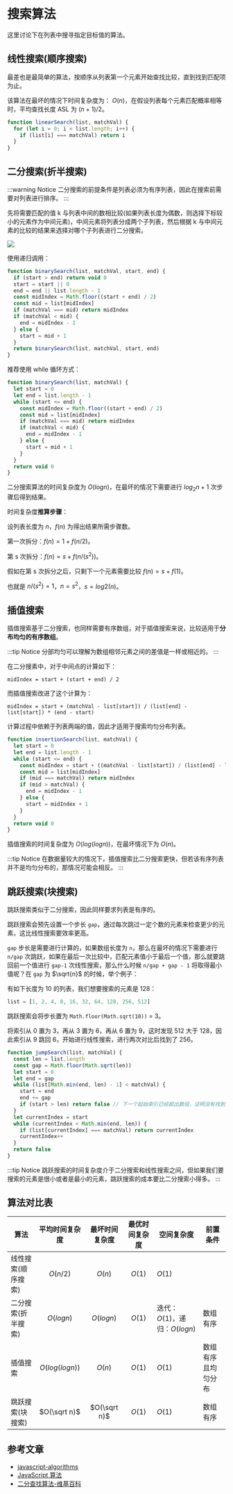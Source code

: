 # 搜索算法

这里讨论下在列表中搜寻指定目标值的算法。

## 线性搜索(顺序搜索)

最差也是最简单的算法，按顺序从列表第一个元素开始查找比较，直到找到匹配项为止。

该算法在最坏的情况下时间复杂度为： $O(n)$，在假设列表每个元素匹配概率相等时，平均查找长度 ASL 为 $(n+1)/2$。

```javascript
function linearSearch(list, matchVal) {
  for (let i = 0; i < list.length; i++) {
    if (list[i] === matchVal) return i
  }
}
```

## 二分搜索(折半搜索)

:::warning Notice
二分搜索的前提条件是列表必须为有序列表，因此在搜索前需要对列表进行排序。
:::

先将需要匹配的值 k 与列表中间的数相比较(如果列表长度为偶数，则选择下标较小的元素作为中间元素)，中间元素将列表分成两个子列表，然后根据 k 与中间元素的比较的结果来选择对哪个子列表进行二分搜索。

![](http://picstore.lliiooiill.cn/Binary_search_into_array.png)

使用递归调用：

```javascript
function binarySearch(list, matchVal, start, end) {
  if (start > end) return void 0
  start = start || 0
  end = end || list.length - 1
  const midIndex = Math.floor((start + end) / 2)
  const mid = list[midIndex]
  if (matchVal === mid) return midIndex
  if (matchVal < mid) {
    end = midIndex - 1
  } else {
    start = mid + 1
  }
  return binarySearch(list, matchVal, start, end)
}
```

推荐使用 while 循环方式：

```javascript
function binarySearch(list, matchVal) {
  let start = 0
  let end = list.length - 1
  while (start <= end) {
    const midIndex = Math.floor((start + end) / 2)
    const mid = list[midIndex]
    if (matchVal === mid) return midIndex
    if (matchVal < mid) {
      end = midIndex - 1
    } else {
      start = mid + 1
    }
  }
  return void 0
}
```

二分搜索算法的时间复杂度为 $O(log n)$，在最坏的情况下需要进行 $log_2 {n + 1}$ 次步骤后得到结果。

时间复杂度**推算步骤**：

设列表长度为 $n$，$f(n)$ 为得出结果所需步骤数。

第一次拆分：$f(n) = 1 + f(n/2)$。

第 s 次拆分：$f(n) = s + f(n/(s^2))$。

假如在第 s 次拆分之后，只剩下一个元素需要比较 $f(n) = s + f(1)$。

也就是 $n/{(s^2)} = 1$，$n = s^2$，$s = log2(n)$。

## 插值搜索

插值搜索基于二分搜索，也同样需要有序数组，对于插值搜索来说，比较适用于**分布均匀的有序数组**。

:::tip Notice
分部均匀可以理解为数组相邻元素之间的差值是一样或相近的。
:::

在二分搜素中，对于中间点的计算如下：

`midIndex = start + (start + end) / 2`

而插值搜索改进了这个计算为：

`midIndex = start + (matchVal - list[start]) / (list[end] - list[start]) * (end - start)`

计算过程中依赖于列表两端的值，因此才适用于搜索均匀分布列表。

```javascript
function insertionSearch(list, matchVal) {
  let start = 0
  let end = list.length - 1
  while (start <= end) {
    const midIndex = start + ((matchVal - list[start]) / (list[end] - list[start])) * (end - start)
    const mid = list[midIndex]
    if (mid === matchVal) return midIndex
    if (mid > matchVal) {
      end = midIndex - 1
    } else {
      start = midIndex + 1
    }
  }
  return void 0
}
```

插值搜索的时间复杂度为 $O(log(log n))$，在最坏情况下为 $O(n)$。

:::tip Notice
在数据量较大的情况下，插值搜索比二分搜索更快，但若该有序列表并不是均匀分布的，那情况可能会相反。
:::

## 跳跃搜索(块搜索)

跳跃搜索类似于二分搜索，因此同样要求列表是有序的。

跳跃搜索会预先设置一个步长 `gap`，通过每次跳过一定个数的元素来检查更少的元素，这比线性搜索要效率更高。

`gap` 步长是需要进行计算的，如果数组长度为 `n`，那么在最坏的情况下需要进行 `n/gap` 次跳跃，如果在最后一次比较中，匹配元素值小于最后一个值，那么就要跳回前一个值进行 `gap-1` 次线性搜索，那么什么时候 `n/gap + gap - 1` 将取得最小值呢？在 `gap` 为 $\sqrt{n}$ 的时候，举个例子：

有如下长度为 10 的列表，我们想要搜索的元素是 128：

```javascript
list = [1, 2, 4, 8, 16, 32, 64, 128, 256, 512]
```

跳跃搜索会将步长置为 `Math.floor(Math.sqrt(10))` = 3。

将索引从 0 置为 3，再从 3 置为 6，再从 6 置为 9，这时发现 512 大于 128，因此索引从 9 跳回 6，开始进行线性搜索，进行两次对比后找到了 256。

```javascript
function jumpSearch(list, matchVal) {
  const len = list.length
  const gap = Math.floor(Math.sqrt(len))
  let start = 0
  let end = gap
  while (list[Math.min(end, len) - 1] < matchVal) {
    start = end
    end += gap
    if (start > len) return false // 下一个起始索引已经超出数组，证明没有找到元素
  }
  let currentIndex = start
  while (currentIndex < Math.min(end, len)) {
    if (list[currentIndex] === matchVal) return currentIndex
    currentIndex++
  }
  return false
}
```

:::tip Notice
跳跃搜索的时间复杂度介于二分搜索和线性搜索之间，但如果我们要搜索的元素是很小或者是最小的元素，跳跃搜索的成本要比二分搜索小得多。
:::

## 算法对比表

| 算法               | 平均时间复杂度  | 最坏时间复杂度 | 最优时间复杂度 | 空间复杂度                     | 前置条件           |
| ------------------ | :-------------: | :------------: | :------------: | ------------------------------ | ------------------ |
| 线性搜索(顺序搜索) |    $O(n/2)$     |     $O(n)$     |     $O(1)$     | $O(1)$                         |
| 二分搜索(折半搜索) |   $O(log n)$    |   $O(log n)$   |     $O(1)$     | 迭代：$O(1)$，递归：$O(log n)$ | 数组有序           |
| 插值搜索           | $O(log(log n))$ |     $O(n)$     |     $O(1)$     | $O(1)$                         | 数组有序且均匀分布 |
| 跳跃搜索(块搜索)   |  $O(\sqrt n)$   |  $O(\sqrt n)$  |     $O(1)$     | $O(1)$                         | 数组有序           |

## 参考文章

- [javascript-algorithms](https://github.com/trekhleb/javascript-algorithms/blob/master/README.zh-CN.md)
- [JavaScript 算法](https://www.imyangyong.com/javascript-algorithms/theme/search/jump-search.html)
- [二分查找算法-维基百科](https://zh.wikipedia.org/wiki/%E4%BA%8C%E5%88%86%E6%90%9C%E5%B0%8B%E6%BC%94%E7%AE%97%E6%B3%95)
